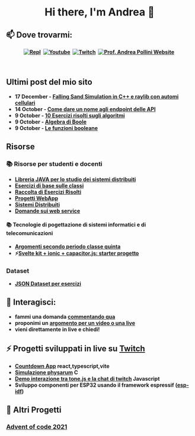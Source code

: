 <p>
  <h1 align="center"><b>Hi there, I'm Andrea 👋</h1>
</p>

## 📫 Dove trovarmi:

<p align="center">
<a href="https://replit.com/@professorandrea"><img src="https://img.shields.io/badge/REPLIT-ee6600?style=for-the-badge&logo=repl&logoColor=black" alt="Repl" /></a>&nbsp;
<a href="http://bit.ly/AndreaPolliniYT"><img src="https://img.shields.io/badge/YouTube-FF0000?style=for-the-badge&logo=youtube&logoColor=white" alt="Youtube" /></a>&nbsp;
<a href="https://www.twitch.tv/profandreapollini"><img src="https://img.shields.io/badge/Twitch-9146FF?style=for-the-badge&logo=twitch&logoColor=white" alt="Twitch" /></a>&nbsp;
<a href="https://andreapollini.com"><img src="https://img.shields.io/badge/website-440000?style=for-the-badge&logo=repl&logoColor=white" alt="Prof. Andrea Pollini Website" /></a>&nbsp;
</p>
<br />

## Ultimi post del mio sito

<!-- feed start -->
- 17 December - [Falling Sand Simulation in C++ e raylib con automi cellulari](https://andreapollini.com/raylib-falling-sand-simulation-cellular-automata)
- 14 October - [Come dare un nome agli endpoint delle  API](https://andreapollini.com/naming-endpoint-api-web-service)
- 9 October - [10 Esercizi risolti  sugli algoritmi](https://andreapollini.com/informatica/10-esercizi-risolti-sugli-algoritmi)
- 9 October - [Algebra di Boole](https://andreapollini.com/algebra-di-boole)
- 9 October - [Le funzioni booleane](https://andreapollini.com/le-funzioni-booleane)
<!-- feed end -->

## Risorse

### 📚 Risorse per studenti e docenti

- [Libreria JAVA per lo studio dei sistemi distribuiti](https://github.com/ProfAndreaPollini/distributed-system-learning-lib)
- [Esercizi di base sulle classi](https://github.com/ProfAndreaPollini/ProfAndreaPollini/blob/5eeb572673cdce32bb9e0b171a4abb0af558a4e2/java-esercizi-base.md)
- [Raccolta di Esercizi Risolti](https://github.com/ProfAndreaPollini/ProfAndreaPollini/blob/main/esercizi-cpp.md)
- [Progetti WebApp](https://github.com/ProfAndreaPollini/ProfAndreaPollini/blob/main/idee-progetti-webapp.md)
- [Sistemi Distribuiti](https://github.com/ProfAndreaPollini/ProfAndreaPollini/blob/main/argomenti-sistemi-distribuiti.md)
- [Domande sui web service](https://github.com/ProfAndreaPollini/ProfAndreaPollini/blob/main/domande-web-service.md)

####  📚 Tecnologie di pogettazione di sistemi informatici e di telecomunicazioni

- [Argomenti secondo periodo classe quinta](https://github.com/ProfAndreaPollini/ProfAndreaPollini/blob/main/argomenti-secondo-periodo-5-tecnologie.md) 
- ⚡[Svelte kit + ionic + capacitor.js: starter progetto](https://github.com/ProfAndreaPollini/demo-capacitor-ionic-svelte)

### Dataset
- [JSON Dataset per esercizi](https://github.com/ProfAndreaPollini/ProfAndreaPollini/blob/main/json-datasets.md)


<!--
**ProfAndreaPollini/ProfAndreaPollini** is a ✨ _special_ ✨ repository because its `README.md` (this file) appears on your GitHub profile.

Here are some ideas to get you started:

- 🔭 I’m currently working on ...
- 🌱 I’m currently learning ...
- 👯 I’m looking to collaborate on ...
- 🤔 I’m looking for help with ...
- 💬 Ask me about ...
- 📫 How to reach me: ...
- 😄 Pronouns: ...
- ⚡ Fun fact: ...
-->

## 💬 Interagisci:
  - fammi una domanda [commentando qua](https://github.com/ProfAndreaPollini/ProfAndreaPollini/issues/1)
  - proponimi un [argomento per un video o una live](https://github.com/ProfAndreaPollini/profandreapollini-youtube-videos/issues)
  - vieni direttamente in live e chiedi!



## ⚡ Progetti sviluppati in live su [Twitch](https://www.twitch.tv/profandreapollini)

- [Countdown App](https://github.com/ProfAndreaPollini/countdown-app-react) react,typescript,vite
- [Simulazione physarum](ProfAndreaPollini/physarum-simulation-c-raylib)  C
- [Demo interazione tra tone.js e la chat di twitch](https://github.com/ProfAndreaPollini/tonejs-demo) Javascript
- Sviluppo componenti per ESP32 usando il framework espressif ([esp-idf](https://docs.espressif.com/projects/esp-idf/en/latest/esp32/))

## 🔭 Altri Progetti 

### [Advent of code 2021](https://github.com/ProfAndreaPollini/ProfAndreaPollini/blob/8e876f28511c9c4892440f99d5f0f15e69326188/advent-of-code-2021.md)





  

